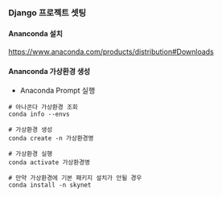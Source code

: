 ### Django 프로젝트 셋팅

#### Ananconda 설치
https://www.anaconda.com/products/distribution#Downloads

#### Ananconda 가상환경 생성
- Anaconda Prompt 실행
```
# 아나콘다 가상환경 조회
conda info --envs

# 가상환경 생성
conda create -n 가상환경명

# 가상환경 실행
conda activate 가상환경명

# 만약 가상환경에 기본 패키지 설치가 안될 경우
conda install -n skynet
```